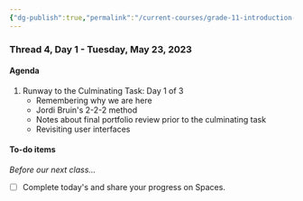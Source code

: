 ```yaml
---
{"dg-publish":true,"permalink":"/current-courses/grade-11-introduction-to-computer-science/section-2/thread-4/day-1/","dgHomeLink":false}
---
```


### Thread 4, Day 1 - Tuesday, May 23, 2023

#### Agenda

1. Runway to the Culminating Task: Day 1 of 3
	- Remembering why we are here
	- Jordi Bruin's 2-2-2 method
	- Notes about final portfolio review prior to the culminating task
	- Revisiting user interfaces
	  
#### To-do items
*Before our next class...*
- [ ] Complete today's and share your progress on Spaces.
